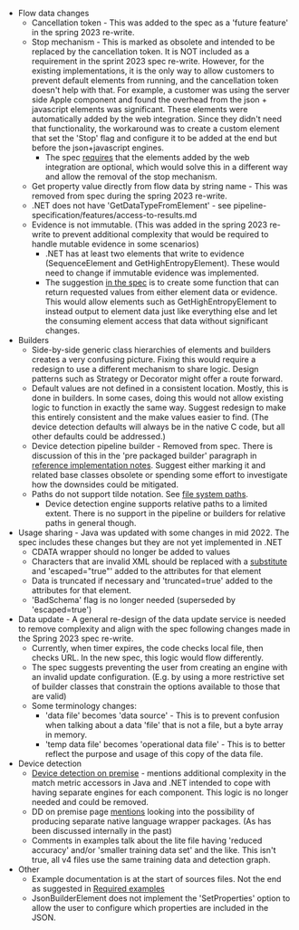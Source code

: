 - Flow data changes
  - Cancellation token - This was added to the spec as a 'future feature' in the spring 2023 re-write.
  - Stop mechanism - This is marked as obsolete and intended to be replaced by the cancellation token.
    It is NOT included as a requirement in the sprint 2023 spec re-write. However, for the existing implementations, 
    it is the only way to allow customers to prevent default elements from running, and the cancellation token 
    doesn't help with that. 
    For example, a customer was using the server side Apple component and found the overhead from the json + javascript
    elements was significant. These elements were automatically added by the web integration.
    Since they didn't need that functionality, the workaround was to create a custom element that set the 'Stop' flag 
    and configure it to be added at the end but before the json+javascript engines.
    - The spec [requires](https://github.com/51Degrees/specifications/blob/main/pipeline-specification/features/web-integration.md#pipeline-configuration)
      that the elements added by the web integration are optional, which would solve this in a different way and allow the
      removal of the stop mechanism.
  - Get property value directly from flow data by string name - This was removed from spec during the spring 2023 re-write.
  - .NET does not have 'GetDataTypeFromElement' - see pipeline-specification/features/access-to-results.md
  - Evidence is not immutable. (This was added in the spring 2023 re-write to prevent additional complexity that would be 
    required to handle mutable evidence in some scenarios)
    - .NET has at least two elements that write to evidence (SequenceElement and GetHighEntropyElement). These would need to 
      change if immutable evidence was implemented.
    - The suggestion [in the spec](https://github.com/51Degrees/specifications/blob/main/pipeline-specification/features/evidence.md#adding-evidence-values) 
      is to create some function that can return requested values from either element data or evidence. This would allow
      elements such as GetHighEntropyElement to instead output to element data just like everything else and let the 
      consuming element access that data without significant changes.
- Builders 
  - Side-by-side generic class hierarchies of elements and builders creates a very confusing picture. Fixing this would 
    require a redesign to use a different mechanism to share logic. Design patterns such as Strategy or Decorator might
    offer a route forward.    
  - Default values are not defined in a consistent location. Mostly, this is done in builders. In some cases, doing this 
    would not allow existing logic to function in exactly the same way. Suggest redesign to make this entirely consistent 
    and the make values easier to find. (The device detection defaults will always be in the native C code, but all other
    defaults could be addressed.)
  - Device detection pipeline builder - Removed from spec. There is discussion of this in the 'pre packaged builder' paragraph in 
    [reference implementation notes](https://github.com/51Degrees/specifications/blob/main/pipeline-specification/reference-implementation-notes.md#the-pre-packaged-pipeline-builder). 
    Suggest either marking it and related base classes obsolete or spending some effort to investigate how the downsides 
    could be mitigated. 
  - Paths do not support tilde notation. See [file system paths](https://github.com/51Degrees/specifications/blob/main/pipeline-specification/features/file-system-paths.md).
    - Device detection engine supports relative paths to a limited extent. There is no support in the pipeline or builders 
      for relative paths in general though.
- Usage sharing - Java was updated with some changes in mid 2022. The spec includes these changes but they are not yet 
  implemented in .NET
  - CDATA wrapper should no longer be added to values
  - Characters that are invalid XML should be replaced with a 
    [substitute](https://github.com/51Degrees/pipeline-java/blob/master/pipeline.engines.fiftyone/src/main/java/fiftyone/pipeline/engines/fiftyone/flowelements/ShareUsageElement.java#L485)
    and 'escaped="true"' added to the attributes for that element
  - Data is truncated if necessary and 'truncated=true' added to the attributes for that element.
  - 'BadSchema' flag is no longer needed (superseded by 'escaped=true')
- Data update - A general re-design of the data update service is needed to remove complexity and align with the spec following
  changes made in the Spring 2023 spec re-write. 
  - Currently, when timer expires, the code checks local file, then checks URL. In the new spec, this logic would flow 
    differently.
  - The spec suggests preventing the user from creating an engine with an invalid update configuration. (E.g. by using a more 
    restrictive set of builder classes that constrain the options available to those that are valid)
  - Some terminology changes:
    - 'data file' becomes 'data source' - This is to prevent confusion when talking about a data 'file' that is not a file, 
      but a byte array in memory.
    - 'temp data file' becomes 'operational data file' - This is to better reflect the purpose and usage of this copy of the 
      data file.
- Device detection 
  - [Device detection on premise](https://github.com/51Degrees/specifications/blob/main/device-detection-specification/pipeline-elements/device-detection-on-premise.md#element-data) - 
    mentions additional complexity in the match metric accessors in Java and .NET intended to cope with having separate 
    engines for each component. This logic is no longer needed and could be removed.
  - DD on premise page [mentions](https://github.com/51Degrees/specifications/blob/main/device-detection-specification/pipeline-elements/device-detection-on-premise.md#reference-implementation-notes)
    looking into the possibility of producing separate native language wrapper packages. (As has been discussed internally in the past)
  - Comments in examples talk about the lite file having 'reduced accuracy' and/or 'smaller training data set' and the like. This
    isn't true, all v4 files use the same training data and detection graph.
- Other
  - Example documentation is at the start of sources files. Not the end as suggested in [Required examples](https://github.com/51Degrees/specifications/blob/main/device-detection-specification/required-examples.md#code-comments)
  - JsonBuilderElement does not implement the 'SetProperties' option to allow the user to configure which properties are included
    in the JSON.